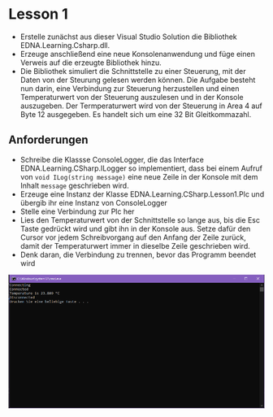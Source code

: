 # Lesson 1

* Erstelle zunächst aus dieser Visual Studio Solution die Bibliothek EDNA.Learning.Csharp.dll.
* Erzeuge anschließend eine neue Konsolenanwendung und füge einen Verweis auf die erzeugte Bibliothek hinzu.
* Die Bibliothek simuliert die Schnittstelle zu einer Steuerung, mit der Daten von der Steurung gelesen werden können. Die Aufgabe besteht nun darin, eine Verbindung zur Steuerung herzustellen und einen Temperaturwert von der Steuerung auszulesen und in der Konsole auszugeben. Der Termperaturwert wird von der Steuerung in Area 4 auf Byte 12 ausgegeben. Es handelt sich um eine 32 Bit Gleitkommazahl.

## Anforderungen
* Schreibe die Klassse ConsoleLogger, die das Interface EDNA.Learning.CSharp.ILogger so implementiert, dass bei einem Aufruf von `void ILog(string message)` eine neue Zeile in der Konsole mit dem Inhalt `message` geschrieben wird.
* Erzeuge eine Instanz der Klasse EDNA.Learning.CSharp.Lesson1.Plc und übergib ihr eine Instanz von ConsoleLogger
* Stelle eine Verbindung zur Plc her
* Lies den Temperaturwert von der Schnittstelle so lange aus, bis die Esc Taste gedrückt wird und gibt ihn in der Konsole aus. Setze dafür den Cursor vor jedem Schreibvorgang auf den Anfang der Zeile zurück, damit der Temperaturwert immer in dieselbe Zeile geschrieben wird.
* Denk daran, die Verbindung zu trennen, bevor das Programm beendet wird

![Example](Example.PNG)